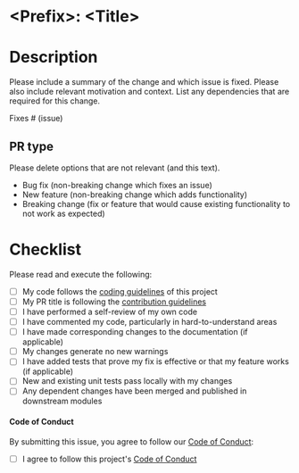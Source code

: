 # \<Prefix\>: \<Title\>

# Description

Please include a summary of the change and which issue is fixed. Please also include relevant motivation and context. List any dependencies that are required for this change.

Fixes # (issue)

## PR type

Please delete options that are not relevant (and this text).

- Bug fix (non-breaking change which fixes an issue)
- New feature (non-breaking change which adds functionality)
- Breaking change (fix or feature that would cause existing functionality to not work as expected)

# Checklist

Please read and execute the following:

- [ ] My code follows the [coding guidelines](/faebryk/faebryk/blob/main/docs/CODING_GUIDELINES.md) of this project
- [ ] My PR title is following the [contribution guidelines](/faebryk/faebryk/blob/main/docs/CONTRIBUTING.md)
- [ ] I have performed a self-review of my own code
- [ ] I have commented my code, particularly in hard-to-understand areas
- [ ] I have made corresponding changes to the documentation (if applicable)
- [ ] My changes generate no new warnings
- [ ] I have added tests that prove my fix is effective or that my feature works (if applicable)
- [ ] New and existing unit tests pass locally with my changes
- [ ] Any dependent changes have been merged and published in downstream modules

#### Code of Conduct

By submitting this issue, you agree to follow our [Code of Conduct](/faebryk/faebryk/blob/main/docs/CODE_OF_CONDUCT.md):

- [ ] I agree to follow this project's [Code of Conduct](/faebryk/faebryk/blob/main/docs/CODE_OF_CONDUCT.md)
